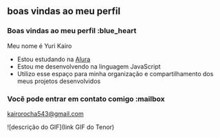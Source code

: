 ## boas vindas ao meu perfil

### Boas vindas ao meu perfil :blue_heart

Meu nome é Yuri Kairo

- Estou estudando na [Alura](https://www.alura.com.br)
- Estou me desenvolvendo na linguagem JavaScript
- Utilizo esse espaço para minha organização e compartilhamento dos meus projetos desenvolvidos

### Você pode entrar em contato comigo :mailbox

kairorocha543@gmail.com

![descrição do GIF](link GIF do Tenor)
